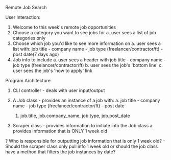 Remote Job Search

User Interaction:
1. Welcome to this week's remote job opportunities
2. Choose a category you want to see jobs for
  a. user sees a list of job categories only
3. Choose which job you'd like to see more information on
  a. user sees a list with: job title - company name - job type (freelancer/contractor/ft) - post date(7 days ago)
4. Job info to include
  a. user sees a header with job title - company name - job type (freelancer/contractor/ft)
  b. user sees the job's 'bottom line'
  c. user sees the job's 'how to apply' link

Program Architecture
1. CLI controller - deals with user input/output
2. A Job class - provides an instance of a job with:
  a. job title - company name - job type (freelancer/contractor/ft) - post date
    1. job.title, job.company_name, job.type, job.post_date

2. Scraper class - provides information to initiate into the Job class
  a. provides information that is ONLY 1 week old

? Who is responsible for outputting job information that is only 1 week old?
    - Should the scraper class only pull info 1 week old or should the job class have a method that filters the job instances by date?
